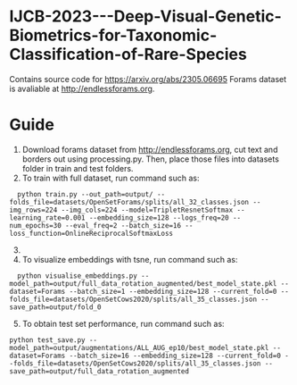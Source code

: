 # IJCB-2023---Deep-Visual-Genetic-Biometrics-for-Taxonomic-Classification-of-Rare-Species
Contains source code for https://arxiv.org/abs/2305.06695
Forams dataset is avaliable at http://endlessforams.org.

# Guide
1. Download forams dataset from http://endlessforams.org, cut text and borders out using processing.py. Then, place those files into datasets folder in train and test folders.
2. To train with full dataset, run command such as:
```
  python train.py --out_path=output/ --folds_file=datasets/OpenSetForams/splits/all_32_classes.json --img_rows=224 --img_cols=224 --model=TripletResnetSoftmax --learning_rate=0.001 --embedding_size=128 --logs_freq=20 --num_epochs=30 --eval_freq=2 --batch_size=16 --loss_function=OnlineReciprocalSoftmaxLoss
```
3. 
4. To visualize embeddings with tsne, run command such as:
```
  python visualise_embeddings.py --model_path=output/full_data_rotation_augmented/best_model_state.pkl --dataset=Forams --batch_size=1 --embedding_size=128 --current_fold=0 --folds_file=datasets/OpenSetCows2020/splits/all_35_classes.json --save_path=output/fold_0
```
5. To obtain test set performance, run command such as:
```
python test_save.py --model_path=output/augmentations/ALL_AUG_ep10/best_model_state.pkl --dataset=Forams --batch_size=16 --embedding_size=128 --current_fold=0 --folds_file=datasets/OpenSetCows2020/splits/all_35_classes.json --save_path=output/full_data_rotation_augmented
```
